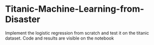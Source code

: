 # Titanic-Machine-Learning-from-Disaster

Implement the logistic regression from scratch and test it on the titanic dataset.
Code and results are visible on the notebook
